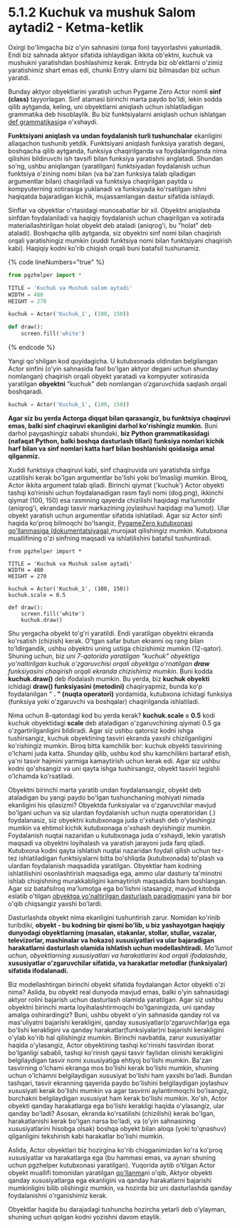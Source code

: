 # 5.1.2 Kuchuk va mushuk Salom aytadi2 - Ketma-ketlik

Oxirgi bo'limgacha biz o'yin sahnasini (orqa fon) tayyorlashni yakunladik. Endi biz sahnada aktyor sifatida ishlaydigan ikkita ob'ektni, kuchuk va mushukni yaratishdan boshlashimiz kerak. Entryda biz ob'ektlarni o'zimiz yaratishimiz shart emas edi, chunki Entry ularni biz bilmasdan biz uchun yaratdi.

Bunday aktyor obyektlarini yaratish uchun Pygame Zero Actor nomli **sinf (class)** tayyorlagan. Sinf atamasi birinchi marta paydo bo'ldi, lekin sodda qilib aytganda, keling, uni obyektlarni aniqlash uchun ishlatiladigan grammatika deb hisoblaylik. Bu biz funktsiyalarni aniqlash uchun ishlatgan [def grammatikasi](https://jjlee.gitbook.io/entry-python/basic\_syntax/3.1-hello-world#undefined-5)ga o'xshaydi.

**Funktsiyani aniqlash va undan foydalanish turli tushunchalar** ekanligini allaqachon tushunib yetdik. Funktsiyani aniqlash funksiya yaratish degani, boshqacha qilib aytganda, funksiya chaqirilganda va foydalanilganda nima qilishini bildiruvchi ish tavsifi bilan funksiya yaratishni anglatadi. Shundan so'ng, ushbu aniqlangan (yaratilgan) funktsiyadan foydalanish uchun funktsiya o'zining nomi bilan (va ba'zan funksiya talab qiladigan argumentlar bilan) chaqiriladi va funktsiya chaqirilgan paytda u kompyuterning xotirasiga yuklanadi va funksiyada ko'rsatilgan ishni haqiqatda bajaradigan kichik, mujassamlangan dastur sifatida ishlaydi.

Sinflar va obyektlar o'rtasidagi munosabatlar bir xil. Obyektni aniqlashda sinfdan foydalaniladi va haqiqiy foydalanish uchun chaqirilgan va xotirada materiallashtirilgan holat obyekt deb ataladi (aniqrog'i, bu "holat" deb ataladi). Boshqacha qilib aytganda, siz obyektni sinf nomi bilan chaqirish orqali yaratishingiz mumkin (xuddi funktsiya nomi bilan funktsiyani chaqirish kabi). Haqiqiy kodni ko'rib chiqish orqali buni batafsil tushunamiz.

{% code lineNumbers="true" %}
```python
from pgzhelper import *

TITLE = 'Kuchuk va Mushuk salom aytadi'
WIDTH = 480
HEIGHT = 270

kuchuk = Actor('Kuchuk_1', (100, 150))

def draw():
    screen.fill('white')
```
{% endcode %}

Yangi qo'shilgan kod quyidagicha. U kutubxonada oldindan belgilangan Actor sinfini (o'yin sahnasida faol bo'lgan aktyor degani uchun shunday nomlangan) chaqirish orqali obyekt yaratadi va kompyuter xotirasida yaratilgan **obyektni** "kuchuk" deb nomlangan o‘zgaruvchida saqlash orqali boshqaradi.

```python
kuchuk = Actor('Kuchuk_1', (100, 150))
```

**Agar siz bu yerda Actorga diqqat bilan qarasangiz, bu funktsiya chaqiruvi emas, balki sinf chaqiruvi ekanligini darhol ko'rishingiz mumkin.** Buni darhol payqashingiz sababi shundaki, **biz Python grammatikasidagi (nafaqat Python, balki boshqa dasturlash tillari) funksiya nomlari kichik harf bilan va sinf nomlari katta harf bilan boshlanishi qoidasiga amal qilganmiz.**

Xuddi funktsiya chaqiruvi kabi, sinf chaqiruvida uni yaratishda sinfga uzatilishi kerak bo'lgan argumentlar bo'lishi yoki bo'lmasligi mumkin. Biroq, Actor ikkita argument talab qiladi. Birinchi qiymat ('kuchuk') Actor obyekti tashqi ko‘rinishi uchun foydalanadigan rasm fayli nomi (dog.png), ikkinchi qiymat (100, 150) esa rasmning qayerda chizilishi haqidagi ma’lumotdir (aniqrog'i, ekrandagi tasvir markazining joylashuvi haqidagi ma'lumot). Ular obyekt yaratish uchun argumentlar sifatida ishlatiladi. Agar siz Actor sinfi haqida ko'proq bilmoqchi bo'lsangiz, [PygameZero kutubxonasi qo'llanmasiga (dokumentatsiyaga) ](https://pygame-zero.readthedocs.io/en/latest/builtins.html#actors)murojaat qilishingiz mumkin. Kutubxona muallifining o'zi sinfning maqsadi va ishlatilishini batafsil tushuntiradi.

<pre class="language-python" data-line-numbers><code class="lang-python">from pgzhelper import *

TITLE = 'Kuchuk va Mushuk salom aytadi'
WIDTH = 480
HEIGHT = 270

kuchuk = Actor('Kuchuk_1', (100, 150))
kuchuk.scale = 0.5
<strong>
</strong>def draw():
    screen.fill('white')
    kuchuk.draw()
</code></pre>

Shu yergacha obyekt to'g'ri yaratildi. Endi yaratilgan obyektni ekranda ko'rsatish (chizish) kerak. O'tgan safar butun ekranni oq rang bilan to'ldirgandik, ushbu obyektni uning ustiga chizishimiz mumkin (12-qator). Shuning uchun, biz _uni 7-qatorida yaratilgan "_kuchuk_" obyektiga yo'naltirilgan_ kuchuk _o'zgaruvchisi orqali obyektga o'rnatilgan **draw** funksiyasini chaqirish orqali ekranda chizishimiz mumkin_. Buni kodda **kuchuk.draw()** deb ifodalash mumkin. Bu yerda, biz **kuchuk obyekti** ichidagi **draw() funksiyasini (metodini)** chaqiryapmiz, bunda ko'p foydalanilgan " **. " (nuqta operatori)** yordamida, kutubxona ichidagi funksiya (funksiya yoki o'zgaruvchi va boshqalar) chaqirilganda ishlatiladi.

Nima uchun 8-qatordagi kod bu yerda kerak? **kuchuk.scale = 0.5** kodi kuchuk obyektidagi **scale** deb ataladigan o'zgaruvchining qiymati 0.5 ga o'zgartirilganligini bildiradi. Agar siz ushbu qatorsiz kodni ishga tushirsangiz, kuchuk obyektining tasviri ekranda yaxshi chizilganligini ko'rishingiz mumkin. Biroq bitta kamchilik bor: kuchuk obyekti tasvirining o'lchami juda katta. Shunday qilib, ushbu kod shu kamchilikni bartaraf etish, ya'ni tasvir hajmini yarmiga kamaytirish uchun kerak edi. Agar siz ushbu kodni qo'shsangiz va uni qayta ishga tushirsangiz, obyekt tasviri tegishli o'lchamda ko'rsatiladi.

Obyektni birinchi marta yaratib undan foydalansangiz, obyekt deb ataladigan bu yangi paydo bo'lgan tushunchaning mohiyati nimada ekanligini his qilasizmi? Obyektda funksiyalar va o'zgaruvchilar mavjud bo'lgani uchun va siz ulardan foydalanish uchun nuqta operatoridan (.) foydalanasiz, siz obyektni kutubxonaga juda o'xshash deb o'ylashingiz mumkin va ehtimol kichik kutubxonaga o'xshash deyishingiz mumkin. Foydalanish nuqtai nazaridan u kutubxonaga juda o'xshaydi, lekin yaratish maqsadi va obyektni loyihalash va yaratish jarayoni juda farq qiladi. Kutubxona kodni qayta ishlatish nuqtai nazaridan foydali qilish uchun tez-tez ishlatiladigan funktsiyalarni bitta bo'shliqda (kutubxonada) to'plash va ulardan foydalanish maqsadida yaratilgan. Obyektlar ham kodning ishlatilishini osonlashtirish maqsadiga ega, ammo ular dasturiy ta'minotni ishlab chiqishning murakkabligini kamaytirish maqsadida ham boshlangan. Agar siz batafsilroq ma'lumotga ega bo'lishni istasangiz, mavjud kitobda eslatib o'tilgan [obyektga yo'naltirilgan dasturlash paradigmasi](https://jjlee.gitbook.io/entry-python/paradigm/4.4-object-oriented)ni yana bir bor o'qib chiqsangiz yaxshi bo'lardi.

Dasturlashda obyekt nima ekanligini tushuntirish zarur. Nomidan ko'rinib turibdiki, **obyekt - bu kodning bir qismi bo'lib, u biz yashayotgan haqiqiy dunyodagi obyektlarning (masalan, stakanlar, stollar, stullar, vazalar, televizorlar, mashinalar va hokazo) xususiyatlari va ular bajaradigan harakatlarni dasturlash olamida ishlatish uchun modellashtiradi.** _Ma'lumot uchun, obyektlarning xususiyatlari va harakatlarini kod orqali ifodalashda_, **xususiyatlar o'zgaruvchilar sifatida, va harakatlar metodlar (funksiyalar) sifatida ifodalanadi.**

Biz modellashtirgan birinchi obyekt sifatida foydalangan Actor obyekti o'zi nima? Aslida, bu obyekt real dunyoda mavjud emas, balki o'yin sahnasidagi aktyor rolini bajarish uchun dasturlash olamida yaratilgan. Agar siz ushbu obyektni birinchi marta loyihalashtirmoqchi bo'lganingizda, uni qanday amalga oshirardingiz? Buni, ushbu obyekt o'yin sahnasida qanday rol va mas'uliyatni bajarishi kerakligini, qanday xususiyatlar(o'zgaruvchilar)ga ega bo'lishi kerakligini va qanday harakatlar(funksiyalar)ni bajarishi kerakligini o'ylab ko'rib hal qilishingiz mumkin. Birinchi navbatda, zarur xususiyatlar haqida o'ylasangiz, Actor obyektining tashqi ko'rinishi tasvirdan iborat bo'lganligi sababli, tashqi ko'rinish qaysi tasvir faylidan olinishi kerakligini belgilaydigan tasvir nomi xususiyatiga ehtiyoj bo'lishi mumkin. Ba'zan tasvirning o'lchami ekranga mos bo'lishi kerak bo'lishi mumkin, shuning uchun o'lchamni belgilaydigan xususiyat bo'lishi ham yaxshi bo'ladi. Bundan tashqari, tasvir ekranning qayerida paydo bo'lishini belgilaydigan joylashuv xususiyati kerak bo'lishi mumkin va agar tasvirni aylantirmoqchi bo'lsangiz, burchakni belgilaydigan xususiyat ham kerak bo'lishi mumkin. Xo'sh, Actor obyekti qanday harakatlarga ega bo'lishi kerakligi haqida o'ylasangiz, ular qanday bo'ladi? Asosan, ekranda ko'rsatilishi (chizilishi) kerak bo'lgan, harakatlanishi kerak bo'lgan narsa bo'ladi, va (o'yin sahnasining xususiyatlarini hisobga olsak) boshqa obyekt bilan aloqa (yoki to'qnashuv) qilganligini tekshirish kabi harakatlar bo'lishi mumkin.

Aslida, Actor obyektlari biz hozirgina ko'rib chiqganimizdan ko'ra ko'proq xususiyatlar va harakatlarga ega (bu hammasi emas, va aynan shuning uchun pgzhelper kutubxonasi yaratilgan). Yuqorida aytib o'tilgan Actor obyekt muallifi tomonidan yaratilgan [qo'llanma](https://pygame-zero.readthedocs.io/en/stable/builtins.html#actors)ni o'qib, Aktyor obyekti qanday xususiyatlarga ega ekanligini va qanday harakatlarni bajarishi mumkinligini bilib olishingiz mumkin, va hozirda biz uni dasturlashda qanday foydalanishni o'rganishimiz kerak.

Obyektlar haqida bu darajadagi tushuncha hozircha yetarli deb o'ylayman, shuning uchun qolgan kodni yozishni davom etaylik.
